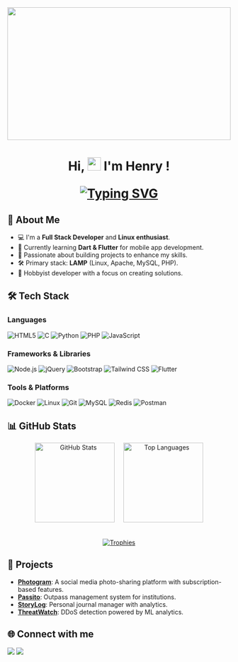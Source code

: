 <a align="center">
<img src="welcome.gif" width="100%" height="300px">
</a>

<h1 align="center" style="border: none">
  
Hi, <img src="https://raw.githubusercontent.com/aemmadi/aemmadi/master/wave.gif" alt="chan" width="30px" height="30px"> I'm Henry !

[![Typing SVG](https://readme-typing-svg.herokuapp.com?font=Fira+Code&pause=1000&center=true&vCenter=true&random=false&width=435&lines=I'm+a+Full+stack+developer;I+like+to+write+shell+scripts;Find+me+at+127.0.0.1)](https://git.io/typing-svg)
</h1>



## 🌟 About Me

- 💻 I'm a **Full Stack Developer** and **Linux enthusiast**.  
- 🌱 Currently learning **Dart & Flutter** for mobile app development.  
- 🚀 Passionate about building projects to enhance my skills.  
- 🛠️ Primary stack: **LAMP** (Linux, Apache, MySQL, PHP).  
- 🎯 Hobbyist developer with a focus on creating solutions.



## 🛠️ Tech Stack

### Languages
![HTML5](https://img.shields.io/badge/HTML5-FF6347?style=for-the-badge&logo=html5&logoColor=white)
![C](https://img.shields.io/badge/C-A8B9CC?style=for-the-badge&logo=c&logoColor=white)
![Python](https://img.shields.io/badge/Python-3776AB?style=for-the-badge&logo=python&logoColor=white)
![PHP](https://img.shields.io/badge/PHP-777BB4?style=for-the-badge&logo=php&logoColor=white)
![JavaScript](https://img.shields.io/badge/JavaScript-F7DF1E?style=for-the-badge&logo=javascript&logoColor=black)

### Frameworks & Libraries
![Node.js](https://img.shields.io/badge/Node.js-339933?style=for-the-badge&logo=nodedotjs&logoColor=white)
![jQuery](https://img.shields.io/badge/jQuery-0769AD?style=for-the-badge&logo=jquery&logoColor=white)
![Bootstrap](https://img.shields.io/badge/Bootstrap-7952B3?style=for-the-badge&logo=bootstrap&logoColor=white)
![Tailwind CSS](https://img.shields.io/badge/Tailwind_CSS-38B2AC?style=for-the-badge&logo=tailwind-css&logoColor=white)
![Flutter](https://img.shields.io/badge/Flutter-02569B?style=for-the-badge&logo=flutter&logoColor=white)

### Tools & Platforms
![Docker](https://img.shields.io/badge/Docker-2496ED?style=for-the-badge&logo=docker&logoColor=white)
![Linux](https://img.shields.io/badge/Linux-FCC624?style=for-the-badge&logo=linux&logoColor=black)
![Git](https://img.shields.io/badge/Git-F05032?style=for-the-badge&logo=git&logoColor=white)
![MySQL](https://img.shields.io/badge/MySQL-4479A1?style=for-the-badge&logo=mysql&logoColor=white)
![Redis](https://img.shields.io/badge/Redis-DC382D?style=for-the-badge&logo=redis&logoColor=white)
![Postman](https://img.shields.io/badge/Postman-FF6C37?style=for-the-badge&logo=postman&logoColor=white)


## 📊 GitHub Stats

<div align="center">
  <img src="https://github-readme-stats.vercel.app/api?username=henry-jacq&show_icons=true&theme=github_dark&hide_border=true&count_private=true&icon_color=blue&title_color=blue" alt="GitHub Stats" height="180">
  &nbsp;&nbsp;&nbsp;
  <img src="https://github-readme-stats.vercel.app/api/top-langs/?username=henry-jacq&layout=compact&theme=github_dark&hide_border=true&title_color=blue" alt="Top Languages" height="180">
  <br><br><br>
  <a href="https://github.com/ryo-ma/github-profile-trophy">
    <img src="https://github-profile-trophy.vercel.app/?username=henry-jacq&theme=midnight-purple&no-frame=false&row=1&column=6&no-bg=true&margin-w=25" alt="Trophies">
  </a>
</div>


## 🚀 Projects

- **[Photogram](https://github.com/henry-jacq/photogram)**: A social media photo-sharing platform with subscription-based features.  
- **[Passito](https://github.com/henry-jacq/passito)**: Outpass management system for institutions.  
- **[StoryLog](https://github.com/henry-jacq/storylog)**: Personal journal manager with analytics.  
- **[ThreatWatch](https://github.com/henry-jacq/threatwatch)**: DDoS detection powered by ML analytics.  

## 🌐 Connect with me

<p>
  <a href="https://linkedin.com/in/jm-henry" target="_blank"><img src="https://img.shields.io/badge/LinkedIn-henry-informational"></a>
  <a href="https://t.me/being_henry" target="_blank"><img src="https://img.shields.io/badge/Telegram-%40henry_jacq-28a8ea"></a>
</p>
